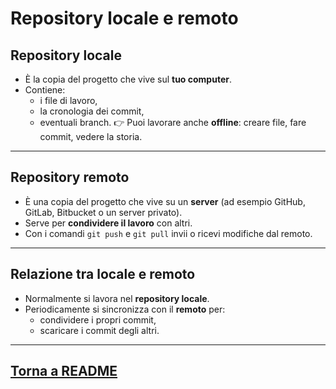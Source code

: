 # Repository locale e remoto

## Repository locale
- È la copia del progetto che vive sul **tuo computer**.
- Contiene:
  - i file di lavoro,
  - la cronologia dei commit,
  - eventuali branch.
👉 Puoi lavorare anche **offline**: creare file, fare commit, vedere la storia.

---

## Repository remoto
- È una copia del progetto che vive su un **server** (ad esempio GitHub, GitLab, Bitbucket o un server privato).
- Serve per **condividere il lavoro** con altri.
- Con i comandi `git push` e `git pull` invii o ricevi modifiche dal remoto.

---

## Relazione tra locale e remoto
- Normalmente si lavora nel **repository locale**.
- Periodicamente si sincronizza con il **remoto** per:
  - condividere i propri commit,
  - scaricare i commit degli altri.

---
## [Torna a README](README.md)

